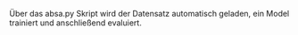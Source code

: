 Über das absa.py Skript wird der Datensatz automatisch geladen, ein Model trainiert und anschließend evaluiert.
